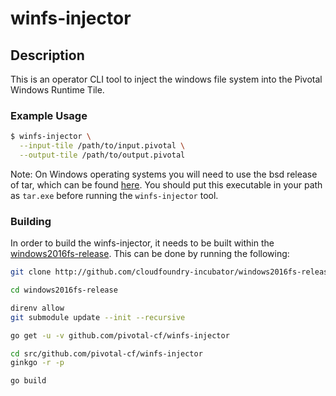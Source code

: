 # winfs-injector

## Description
This is an operator CLI tool to inject the windows file system into the Pivotal
Windows Runtime Tile.

### Example Usage
```bash
$ winfs-injector \
  --input-tile /path/to/input.pivotal \
  --output-tile /path/to/output.pivotal
```

Note: On Windows operating systems you will need to use the bsd release of tar, which can be found [here](https://s3.amazonaws.com/bosh-windows-dependencies/tar-1503683828.exe). You should put this executable in your path as `tar.exe` before running the `winfs-injector` tool.

### Building

In order to build the winfs-injector, it needs to be built within the
[windows2016fs-release](https://github.com/cloudfoundry-incubator/windows2016fs-release).
This can be done by running the following:

```bash
git clone http://github.com/cloudfoundry-incubator/windows2016fs-release

cd windows2016fs-release

direnv allow
git submodule update --init --recursive

go get -u -v github.com/pivotal-cf/winfs-injector

cd src/github.com/pivotal-cf/winfs-injector
ginkgo -r -p

go build
```
